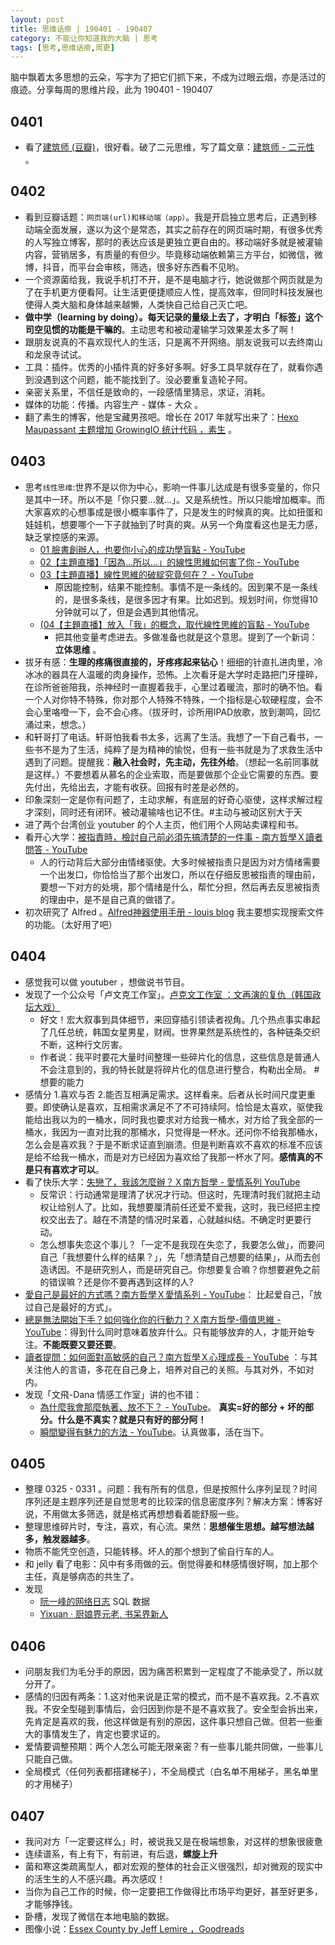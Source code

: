 ```yaml
---
layout: post
title: 思维话痨 | 190401 - 190407
category: 不能让你知道我的大脑 | 思考
tags: [思考,思维话痨,周更]
---
```


脑中飘着太多思想的云朵，写字为了把它们抓下来，不成为过眼云烟，亦是活过的痕迹。分享每周的思维片段，此为 190401 - 190407

## 0401 
  - 看了[建筑师 (豆瓣)](https://book.douban.com/subject/30218241/)，很好看。破了二元思维，写了篇文章：[建筑师 - 二元性 ](http://www.huyuning.com/%E4%B8%8D%E8%BF%9B%E5%85%A5%E5%A4%AA%E5%8F%AF%E6%83%9C%E7%9A%84%E4%B8%96%E7%95%8C%20%7C%20%E6%96%87%E6%9C%AC/2019/04/01/Anti-Dualism/) 。
  
## 0402
- 看到豆瓣话题：`网页端(url)和移动端（app）`。我是开启独立思考后，正遇到移动端全面发展，遂以为这个是常态，其实之前存在的网页端时期，有很多优秀的人写独立博客，那时的表达应该是更独立更自由的。移动端好多就是被灌输内容，营销居多，有质量的有但少。毕竟移动端依赖第三方平台，如微信，微博，抖音，而平台会审核，筛选，很多好东西看不见哟。
- 一个资源菌给我，我说手机打不开，是不是电脑才行，她说做那个网页就是为了在手机更方便看阿。让生活更便捷顺应人性，提高效率，但同时科技发展也使得人类大脑和身体越来越懒，人类快自己给自己灭亡吧。 
- **做中学（learning by doing）。每天记录的量级上去了，才明白「标签」这个司空见惯的功能是干嘛的**。主动思考和被动灌输学习效果差太多了啊！
- 跟朋友说真的不喜欢现代人的生活，只是离不开网络。朋友说我可以去终南山和龙泉寺试试。
- 工具：插件。优秀的小插件真的好多好多啊。好多工具早就存在了，就看你遇到没遇到这个问题，能不能找到了。没必要重复造轮子阿。
- 亲密关系里，不信任是致命的，一段感情里猜忌，求证，消耗。
- 媒体的功能：传播。内容生产 - 媒体 - 大众 。
- 翻了素生的博客，他是宝藏男孩吧。增长在 2017 年就写出来了：[Hexo Maupassant 主题增加 GrowingIO 统计代码 ，素生](http://z.arlmy.me/posts/Hexo/Hexo_GrowthHacker/) 。

## 0403
- 思考`线性思维`:世界不是以你为中心，影响一件事儿达成是有很多变量的，你只是其中一环。所以不是「你只要...就...」。又是系统性。所以只能增加概率。而大家喜欢的心想事成是很小概率事件了，只是发生的时候真的爽。比如扭蛋和娃娃机，想要哪个一下子就抽到了时真的爽。从另一个角度看这也是无力感，缺乏掌控感的来源。 
  - [01 臉書創辦人，也要你小心的成功學盲點 - YouTube](https://www.youtube.com/watch?v=TgI64PVtnXU)
  - [02【主題直播】「因為...所以...」的線性思維如何害了你 - YouTube](https://www.youtube.com/watch?v=8Sm4LM-pSn8)
  - [03【主題直播】線性思維的破綻究竟何在？ - YouTube](https://www.youtube.com/watch?v=LLNDk-w4fVI) 
     - 原因能控制，结果不能控制。事情不是一条线的。因到果不是一条线的，是很多条线，是很多因才有果。比如迟到。规划时间，你觉得10分钟就可以了，但是会遇到其他情况。
  - [(04【主題直播】放入「我」的概念，取代線性思維的盲點 - YouTube](https://www.youtube.com/watch?v=xbtua81NqD8)
     - 把其他变量考虑进去。多做准备也就是这个意思。提到了一个新词：**立体思维** 。
- 拔牙有感：**生理的疼痛很直接的，牙疼疼起来钻心**！细细的针直扎进肉里，冷冰冰的器具在人温暖的肉身操作，恐怖。上次看牙是大学时走路把门牙撞碎，在诊所爸爸陪我，杀神经时一直握着我手，心里过着暖流，那时的确不怕。看一个人对你特不特殊，你对那个人特殊不特殊，一个指标是心软硬程度，会不会心里咯噔一下，会不会心疼。（拔牙时，诊所用IPAD放歌，放到潮鸣，回忆涌过来，想念。）
- 和轩哥打了电话。轩哥怕我看书太多，远离了生活。我想了一下自己看书，一些书不是为了生活，纯粹了是为精神的愉悦，但有一些书就是为了求救生活中遇到了问题。提醒我：**融入社会时，先主动，先往外给**。（想起一名前同事就是这样。）不要想着从慕名的企业索取，而是要做那个企业它需要的东西。要先付出，先给出去，才能有收获。回报有时差是必然的。
- 印象深刻一定是你有问题了，主动求解，有底层的好奇心驱使，这样求解过程才深刻，同时还有闭环。被动灌输啥也记不住。#主动与被动区别大于天
- 进了两个台湾创业 youtuber 的个人主页，他们用个人网站卖课程和书。
- 看开心大学：[被指責時，檢討自己前必須先搞清楚的一件事 - 南方哲學Ｘ讀者問答 - YouTube](https://www.youtube.com/watch?v=6KEeZr_dBbM&list=PLKhdFdaREj56wEZG4YZ5AY6EHoBz0kGDg&index=11) 
     - 人的行动背后大部分由情绪驱使。大多时候被指责只是因为对方情绪需要一个出发口，你恰恰当了那个出发口，所以在仔细反思被指责的理由前，要想一下对方的处境，那个情绪是什么，帮忙分担，然后再去反思被指责的理由中，是不是自己真的做错了。
- 初次研究了 Alfred 。[Alfred神器使用手册 - louis blog](https://louiszhai.github.io/2018/05/31/alfred/#%E5%A6%82%E4%BD%95%E5%AE%89%E8%A3%85alfred) 我主要想实现搜索文件的功能。（太好用了吧）

## 0404
- 感觉我可以做 youtuber ，想做说书节目。  
- 发现了一个公众号「卢文克工作室」。[卢克文工作室 ：文再演的复仇（韩国政坛大戏）](https://mp.weixin.qq.com/s/MVnUPoSEIClRjd1UnjwIXA)
  - 好文！宏大叙事到具体细节，来回穿插引领读者视角。几个热点事实串起了几任总统，韩国女星男星，财阀。世界果然是系统性的，各种链条交织不断，这种行文厉害。
  - 作者说：我平时要花大量时间整理一些碎片化的信息，这些信息是普通人不会注意到的，我的特长就是将碎片化的信息进行整合，构勒出全局。 #想要的能力
- 感情分 1.喜欢与否 2.能否互相满足需求。这样看来。后者从长时间尺度更重要。即使确认是喜欢，互相需求满足不了不可持续阿。恰恰是太喜欢，驱使我能给出我以为的一桶水，同时我也要求对方给我一桶水，对方给了我全部的一桶水，我因为一直对比我的那桶水，只觉得是一杯水。还问你不给我那桶水，怎么会是喜欢我？于是不断求证直到崩溃。但是判断喜欢不喜欢的标准不应该是给不给我一桶水，而是对方已经因为喜欢给了我那一杯水了阿。**感情真的不是只有喜欢才可以**。
- 看了快乐大学：[失戀了，我該怎麼辦？Ｘ南方哲學 - 愛情系列 YouTube](https://www.youtube.com/watch?v=muYrIDB2xRQ)  
  - 反常识：行动通常是理清了状况才行动。但这时，先理清时我们就把主动权让给别人了。比如，我想要厘清前任还爱不爱我，这时，我已经把主控权交出去了。越在不清楚的情况时呆着，心就越纠结。不确定时更要行动。
  - 怎么想事失恋这个事儿？「一定不是我现在失恋了，我要怎么做」，而要问自己「我想要什么样的结果？」，先「想清楚自己想要的结果」，从而去创造诱因。不是研究别人，而是研究自己。你想要复合嘛？你想要避免之前的错误嘛？还是你不要再遇到这样的人? 
- [愛自己是最好的方式嗎？南方哲學Ｘ愛情系列 - YouTube](https://www.youtube.com/watch?v=FRZuhjGE2Ds&t=11s)： 比起爱自己，「放过自己是最好的方式」。
- [總是無法開始下手？如何強化你的行動力？Ｘ南方哲學-價值思維 - YouTube](https://www.youtube.com/watch?v=99hBwps6oco)：得到什么同时意味着放弃什么。只有能够放弃的人，才能开始专注。**不能既要又要还要**。
- [讀者提問：如何面對高敏感的自己？南方哲學Ｘ心理成長 - YouTube](https://www.youtube.com/watch?v=Z1Sf4cG1uGI) ：与其关注他人的言语，多花在自己身上，培养对自己的关照。与其对外，不如对内。 
- 发现「文飛-Dana 情感工作室」讲的也不错：
  - [為什麼我會那麼執著、放不下？ - YouTube](https://www.youtube.com/watch?v=VqXvOr_6UQE)。 **真实=好的部分 + 坏的部分。什么是不真实？就是只有好的部分阿！**
  - [瞬間變得有魅力的方法 - YouTube](https://www.youtube.com/watch?v=Q9sy7-cgo6M)。认真做事，活在当下。
     
## 0405 
- 整理 0325 - 0331 。问题：我有所有的信息，但是按照什么序列呈现？时间序列还是主题序列还是自觉思考的比较深的信息密度序列？解决方案：博客好说，不用做太多筛选，就是格式再想想看着能舒服一些。
- 整理思维碎片时，专注，喜欢，有心流。果然：**思想催生思想。越写想法越多，触发器越多**。
- 物质不能凭空创造，只能转移。坏人的那个想到了偷自行车的人。
- 和 jelly 看了电影：风中有多雨做的云。倒觉得姜和林感情很好啊，加上那个主任，真是够病态的共生了。
- 发现
    - [阮一峰的网络日志](https://mp.weixin.qq.com/s/biVQ-KdMLgy6eM87fgd6EA) SQL 数据
    - [Yixuan · 厨娘界元老, 书呆界新人](https://yixuan.li/) 
    
## 0406 
- 问朋友我们为毛分手的原因，因为痛苦积累到一定程度了不能承受了，所以就分开了。
- 感情的归因有两条：1.这对他来说是正常的模式，而不是不喜欢我。2.不喜欢我。不安全型碰到事情后，会归因到你是不是不喜欢我了。安全型会拆出来，先肯定是喜欢的我，他这样做是有别的原因，这件事只想自己做。但若一些重大的事情发生了，肯定也要求证的。
- 爱情要调整预期：两个人怎么可能无限亲密？有一些事儿能共同做，一些事儿只能自己做。
- 全局模式（任何列表都搭建梯子），不全局模式（白名单不用梯子，黑名单里的才用梯子）

##  0407
 - 我问对方「一定要这样么」时，被说我又是在极端想象，对这样的想象很疲惫
 - 连续谱系，有上有下，有前进，有后退，**螺旋上升**
 - 菌和寒这类疏离型人，都对宏观的整体的社会正义很强烈，却对微观的现实中的活生生的人不感兴趣。再次感叹！
 - 当你为自己工作的时候，你一定要把工作做得比市场平均更好，甚至好更多，才能够挣钱。 
 - 卧槽，发现了微信在本地电脑的数据。
 - 图像小说：[Essex County by Jeff Lemire ，Goodreads](https://www.goodreads.com/book/show/6096829-essex-county?ac=1&from_search=true)
